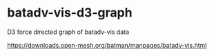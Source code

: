 # batadv-vis-d3-graph
D3 force directed graph of batadv-vis data


https://downloads.open-mesh.org/batman/manpages/batadv-vis.html
